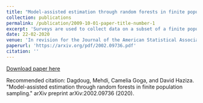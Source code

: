 ```yaml
---
title: "Model-assisted estimation through random forests in finite population sampling"
collection: publications
permalink: /publication/2009-10-01-paper-title-number-1
excerpt: 'Surveys are used to collect data on a subset of a finite population... '
date: 22-02-2020
venue: 'In revision for the Journal of the American Statistical Association.'
paperurl: 'https://arxiv.org/pdf/2002.09736.pdf'
citation: ''
---
```

[Download paper here](http://academicpages.github.io/files/paper1.pdf)

Recommended citation: Dagdoug, Mehdi, Camelia Goga, and David Haziza. "Model-assisted estimation through random forests in finite population sampling." arXiv preprint arXiv:2002.09736 (2020).
